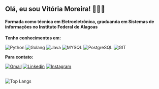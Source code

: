 ## Olá, eu sou Vitória Moreira! 👋👩‍💻

#### Formada como técnica em Eletroeletrônica, graduanda em Sistemas de informações no Instituto Federal de Alagoas

**Tenho conhecimentos em:**

![Python](https://img.shields.io/badge/Python-3776AB?style=for-the-badge&logo=python&logoColor=white)
![Golang](https://img.shields.io/badge/Go-00ADD8?style=for-the-badge&logo=go&logoColor=white)
![Java](https://img.shields.io/badge/Java-ED8B00?style=for-the-badge&logo=openjdk&logoColor=white)
![MYSQL](https://img.shields.io/badge/MySQL-00000F?style=for-the-badge&logo=mysql&logoColor=white)
![PostgreSQL](https://img.shields.io/badge/PostgreSQL-316192?style=for-the-badge&logo=postgresql&logoColor=white)
![GIT](https://img.shields.io/badge/GIT-E44C30?style=for-the-badge&logo=git&logoColor=white)

**Para contato:**

[![Gmail](https://img.shields.io/badge/Gmail-D14836?style=for-the-badge&logo=gmail&logoColor=white)](mailto:viitoriamoreirac@gmail.com)
[![Linkedin](https://img.shields.io/badge/LinkedIn-0077B5?style=for-the-badge&logo=linkedin&logoColor=white)](https://linkedin.com/in/viitoriamoreirac/)
[![Instagram](https://img.shields.io/badge/Instagram-E4405F?style=for-the-badge&logo=instagram&logoColor=white)](https://instagram.com/viitoriamoreirac/) </br></br>

![Top Langs](https://github-readme-stats.vercel.app/api/top-langs/?username=viitoriamoreirac&layout=compact)
